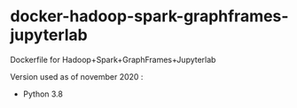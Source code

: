 # docker-hadoop-spark-graphframes-jupyterlab
Dockerfile for Hadoop+Spark+GraphFrames+Jupyterlab

Version used as of november 2020 :
- Python 3.8
